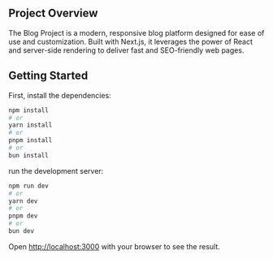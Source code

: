 ## Project Overview
The Blog Project is a modern, responsive blog platform designed for ease of use and customization. Built with Next.js, it leverages the power of React and server-side rendering to deliver fast and SEO-friendly web pages.


## Getting Started

First, install the dependencies:

```bash
npm install
# or
yarn install
# or
pnpm install
# or
bun install
```


run the development server:

```bash
npm run dev
# or
yarn dev
# or
pnpm dev
# or
bun dev
```

Open [http://localhost:3000](http://localhost:3000) with your browser to see the result.
